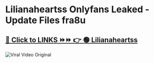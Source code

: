 
 # Lilianaheartss Onlyfans Leaked - Update Files fra8u

## <h2><a href="https://clipsfans.com/Lilianaheartss&ref=git">🔗 Click to LINKS ⏩⏩ 👉 🟢 Lilianaheartss </a></h2>

<a href="https://clipsfans.com/Lilianaheartss&ref=git" rel="nofollow" data-target="animated-image.originalLink"><img src="https://i.ibb.co.com/xMMVF88/686577567.gif" alt="Viral Video Original" style="max-width: 100%; display: inline-block;" data-target="animated-image.originalImage"></a>

